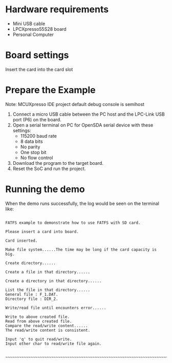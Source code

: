 Hardware requirements
=====================
- Mini USB cable
- LPCXpresso55S28 board
- Personal Computer

Board settings
==============
Insert the card into the card slot

Prepare the Example
===============
Note: MCUXpresso IDE project default debug console is semihost
1. Connect a micro USB cable between the PC host and the LPC-Link USB port (P6) on the board.
2. Open a serial terminal on PC for OpenSDA serial device with these settings:
   - 115200 baud rate
   - 8 data bits
   - No parity
   - One stop bit
   - No flow control
3. Download the program to the target board.
4. Reset the SoC and run the project.

Running the demo
===============
When the demo runs successfully, the log would be seen on the terminal like:

~~~~~~~~~~~~~~~~~~~~~~~~~~~~~~~~~~~~~~~~~~~~~~~~~~~~~~~~~~~~~~~~~~~~~~~~~~~~~~~~~~~

FATFS example to demonstrate how to use FATFS with SD card.

Please insert a card into board.

Card inserted.

Make file system......The time may be long if the card capacity is big.

Create directory......

Create a file in that directory......

Create a directory in that directory......

List the file in that directory......
General file : F_1.DAT.
Directory file : DIR_2.

Write/read file until encounters error......

Write to above created file.
Read from above created file.
Compare the read/write content......
The read/write content is consistent.

Input 'q' to quit read/write.
Input other char to read/write file again.

​~~~~~~~~~~~~~~~~~~~~~~~~~~~~~~~~~~~~~~~~~~~~~~~~~~~~~~~~~~~~~~~~~~~~~~~~~~~~~~~~~~~~~

~~~~~~~~~~~~~~~~~~~~~~~~~~~~~~~~~~~~~~~~~~~~~~~~~~~~~~~~~~~~~~~~~~~~~~~~~~~~~~~~~~~